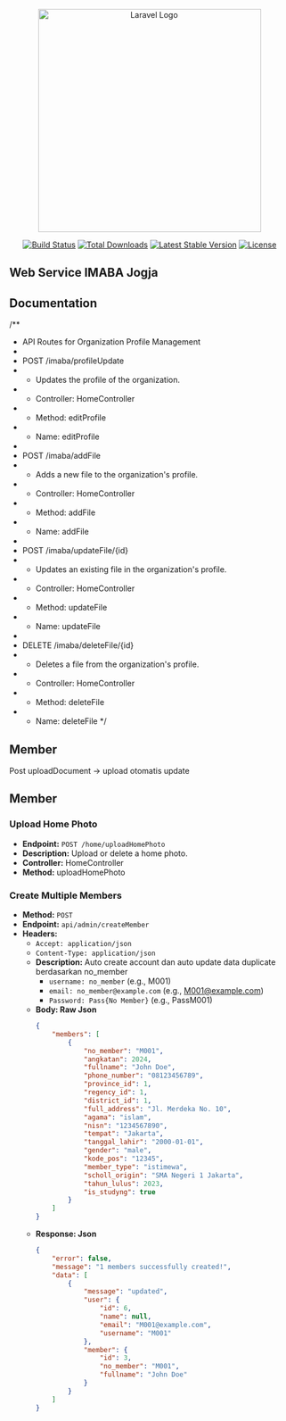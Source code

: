 <p align="center"><a href="https://laravel.com" target="_blank"><img src="https://raw.githubusercontent.com/laravel/art/master/logo-lockup/5%20SVG/2%20CMYK/1%20Full%20Color/laravel-logolockup-cmyk-red.svg" width="400" alt="Laravel Logo"></a></p>

<p align="center">
<a href="https://github.com/laravel/framework/actions"><img src="https://github.com/laravel/framework/workflows/tests/badge.svg" alt="Build Status"></a>
<a href="https://packagist.org/packages/laravel/framework"><img src="https://img.shields.io/packagist/dt/laravel/framework" alt="Total Downloads"></a>
<a href="https://packagist.org/packages/laravel/framework"><img src="https://img.shields.io/packagist/v/laravel/framework" alt="Latest Stable Version"></a>
<a href="https://packagist.org/packages/laravel/framework"><img src="https://img.shields.io/packagist/l/laravel/framework" alt="License"></a>
</p>

## Web Service IMABA Jogja



## Documentation

/\*\*

-   API Routes for Organization Profile Management
-
-   POST /imaba/profileUpdate
-   -   Updates the profile of the organization.
-   -   Controller: HomeController
-   -   Method: editProfile
-   -   Name: editProfile
-
-   POST /imaba/addFile
-   -   Adds a new file to the organization's profile.
-   -   Controller: HomeController
-   -   Method: addFile
-   -   Name: addFile
-
-   POST /imaba/updateFile/{id}
-   -   Updates an existing file in the organization's profile.
-   -   Controller: HomeController
-   -   Method: updateFile
-   -   Name: updateFile
-
-   DELETE /imaba/deleteFile/{id}
-   -   Deletes a file from the organization's profile.
-   -   Controller: HomeController
-   -   Method: deleteFile
-   -   Name: deleteFile
        \*/

## Member

Post uploadDocument -> upload otomatis update

## Member

### Upload Home Photo

-   **Endpoint:** `POST /home/uploadHomePhoto`
-   **Description:** Upload or delete a home photo.
-   **Controller:** HomeController
-   **Method:** uploadHomePhoto

### Create Multiple Members

-   **Method:** `POST`
-   **Endpoint:** `api/admin/createMember`
-   **Headers:**
    -   `Accept: application/json`
    -   `Content-Type: application/json`
    -   **Description:** Auto create account dan auto update data duplicate berdasarkan no_member
        -   `username: no_member` (e.g., M001)
        -   `email: no_member@example.com` (e.g., M001@example.com)
        -   `Password: Pass{No Member}` (e.g., PassM001)
    -   **Body: Raw Json**
        ```json
        {
            "members": [
                {
                    "no_member": "M001",
                    "angkatan": 2024,
                    "fullname": "John Doe",
                    "phone_number": "08123456789",
                    "province_id": 1,
                    "regency_id": 1,
                    "district_id": 1,
                    "full_address": "Jl. Merdeka No. 10",
                    "agama": "islam",
                    "nisn": "1234567890",
                    "tempat": "Jakarta",
                    "tanggal_lahir": "2000-01-01",
                    "gender": "male",
                    "kode_pos": "12345",
                    "member_type": "istimewa",
                    "scholl_origin": "SMA Negeri 1 Jakarta",
                    "tahun_lulus": 2023,
                    "is_studyng": true
                }
            ]
        }
        ```
    -   **Response: Json**
        ```json
        {
            "error": false,
            "message": "1 members successfully created!",
            "data": [
                {
                    "message": "updated",
                    "user": {
                        "id": 6,
                        "name": null,
                        "email": "M001@example.com",
                        "username": "M001"
                    },
                    "member": {
                        "id": 3,
                        "no_member": "M001",
                        "fullname": "John Doe"
                    }
                }
            ]
        }
        ```
